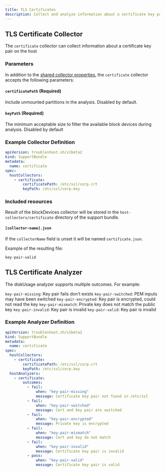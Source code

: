 ```yaml
---
title: TLS Certificates
description: Collect and analyze information about a certificate key pair
---
```


## TLS Certificate Collector

The `certificate` collector can collect information about a certificate key pair on the host

### Parameters

In addition to the [shared collector properties](/collect/collectors/#shared-properties), the `certificate` collector accepts the following parameters:

#### `certificatePath` (Required)
Include unmounted partitions in the analysis. Disabled by default.

#### `keyPath` (Required)
The minimum acceptable size to filter the available block devices during analysis. Disabled by default

### Example Collector Definition

```yaml
apiVersion: troubleshoot.sh/v1beta2
kind: SupportBundle
metadata:
  name: certificate
spec:
  hostCollectors:
    - certificate:
        certificatePath: /etc/ssl/corp.crt
        keyPath: /etc/ssl/corp.key
```

### Included resources

Result of the blockDevices collector will be stored in the `host-collectors/certificate` directory of the support bundle.

#### `[collector-name].json`

If the `collectorName` field is unset it will be named `certificate.json`.

Example of the resulting file:

```
key-pair-valid
```

## TLS Certificate Analyzer

The diskUsage analyzer supports multiple outcomes. For example:

`key-pair-missing`: Key pair fails don't exists
`key-pair-switched`: PEM inputs may have been switched
`key-pair-encrypted`: Key pair is encrypted, could not read the key
`key-pair-mismatch`: Private key does not match the public key
`key-pair-invalid`: Key pair is invalid
`key-pair-valid`: Key pair is invalid

### Example Analyzer Definition

```yaml
apiVersion: troubleshoot.sh/v1beta2
kind: SupportBundle
metadata:
  name: certificate
spec:
  hostCollectors:
    - certificate:
        certificatePath: /etc/ssl/corp.crt
        keyPath: /etc/ssl/corp.key
  hostAnalyzers:
    - certificate:
        outcomes:
          - fail:
              when: "key-pair-missing"
              message: Certificate key pair not found in /etc/ssl
          - fail:
              when: "key-pair-switched"
              message: Cert and key pair are switched
          - fail:
              when: "key-pair-encrypted"
              message: Private key is encrypted
          - fail:
              when: "key-pair-mismatch"
              message: Cert and key do not match
          - fail:
              when: "key-pair-invalid"
              message: Certificate key pair is invalid
          - pass:
              when: "key-pair-valid"
              message: Certificate key pair is valid
```
